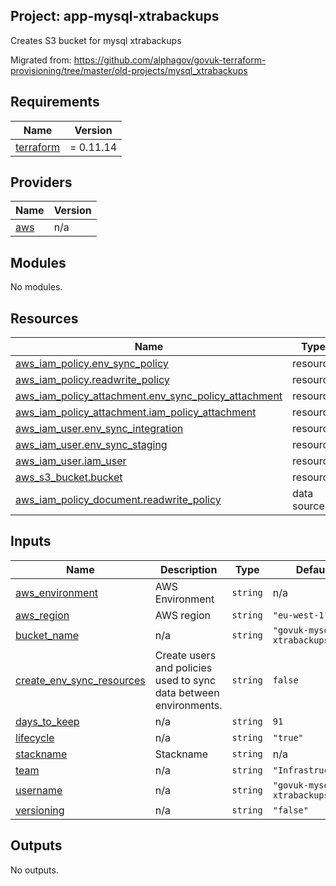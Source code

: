 ## Project: app-mysql-xtrabackups

Creates S3 bucket for mysql xtrabackups

Migrated from:
https://github.com/alphagov/govuk-terraform-provisioning/tree/master/old-projects/mysql_xtrabackups

## Requirements

| Name | Version |
|------|---------|
| <a name="requirement_terraform"></a> [terraform](#requirement\_terraform) | = 0.11.14 |

## Providers

| Name | Version |
|------|---------|
| <a name="provider_aws"></a> [aws](#provider\_aws) | n/a |

## Modules

No modules.

## Resources

| Name | Type |
|------|------|
| [aws_iam_policy.env_sync_policy](https://registry.terraform.io/providers/hashicorp/aws/latest/docs/resources/iam_policy) | resource |
| [aws_iam_policy.readwrite_policy](https://registry.terraform.io/providers/hashicorp/aws/latest/docs/resources/iam_policy) | resource |
| [aws_iam_policy_attachment.env_sync_policy_attachment](https://registry.terraform.io/providers/hashicorp/aws/latest/docs/resources/iam_policy_attachment) | resource |
| [aws_iam_policy_attachment.iam_policy_attachment](https://registry.terraform.io/providers/hashicorp/aws/latest/docs/resources/iam_policy_attachment) | resource |
| [aws_iam_user.env_sync_integration](https://registry.terraform.io/providers/hashicorp/aws/latest/docs/resources/iam_user) | resource |
| [aws_iam_user.env_sync_staging](https://registry.terraform.io/providers/hashicorp/aws/latest/docs/resources/iam_user) | resource |
| [aws_iam_user.iam_user](https://registry.terraform.io/providers/hashicorp/aws/latest/docs/resources/iam_user) | resource |
| [aws_s3_bucket.bucket](https://registry.terraform.io/providers/hashicorp/aws/latest/docs/resources/s3_bucket) | resource |
| [aws_iam_policy_document.readwrite_policy](https://registry.terraform.io/providers/hashicorp/aws/latest/docs/data-sources/iam_policy_document) | data source |

## Inputs

| Name | Description | Type | Default | Required |
|------|-------------|------|---------|:--------:|
| <a name="input_aws_environment"></a> [aws\_environment](#input\_aws\_environment) | AWS Environment | `string` | n/a | yes |
| <a name="input_aws_region"></a> [aws\_region](#input\_aws\_region) | AWS region | `string` | `"eu-west-1"` | no |
| <a name="input_bucket_name"></a> [bucket\_name](#input\_bucket\_name) | n/a | `string` | `"govuk-mysql-xtrabackups"` | no |
| <a name="input_create_env_sync_resources"></a> [create\_env\_sync\_resources](#input\_create\_env\_sync\_resources) | Create users and policies used to sync data between environments. | `string` | `false` | no |
| <a name="input_days_to_keep"></a> [days\_to\_keep](#input\_days\_to\_keep) | n/a | `string` | `91` | no |
| <a name="input_lifecycle"></a> [lifecycle](#input\_lifecycle) | n/a | `string` | `"true"` | no |
| <a name="input_stackname"></a> [stackname](#input\_stackname) | Stackname | `string` | n/a | yes |
| <a name="input_team"></a> [team](#input\_team) | n/a | `string` | `"Infrastructure"` | no |
| <a name="input_username"></a> [username](#input\_username) | n/a | `string` | `"govuk-mysql-xtrabackups"` | no |
| <a name="input_versioning"></a> [versioning](#input\_versioning) | n/a | `string` | `"false"` | no |

## Outputs

No outputs.

